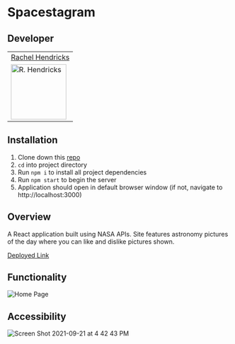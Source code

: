 # Spacestagram

## Developer
<table>
    <tr>
        <td><a href="https://github.com/rhen92">Rachel Hendricks</td>
    </tr>
    <tr>
      <td><img src="https://avatars.githubusercontent.com/u/76266623?v=4" alt="R. Hendricks" width="125" height="auto" /></td>
    </tr>
</table>

## Installation
1. Clone down this [repo](https://github.com/Gifty-capstone/gifty-frontend)
2. `cd` into project directory
3. Run `npm i` to install all project dependencies
4. Run `npm start` to begin the server
5. Application should open in default browser window (if not, navigate to http://localhost:3000)

## Overview

A React application built using NASA APIs. Site features astronomy pictures of the day where you can like and dislike pictures shown.

[Deployed Link](https://spacestagram-challenge.surge.sh/)

## Functionality
![Home Page](https://media.giphy.com/media/7b7WL9xqzXFS0bbJuJ/giphy.gif)

## Accessibility
![Screen Shot 2021-09-21 at 4 42 43 PM](https://user-images.githubusercontent.com/76266623/134257274-c393940f-173b-499a-8bfd-64ff3575e476.png)
